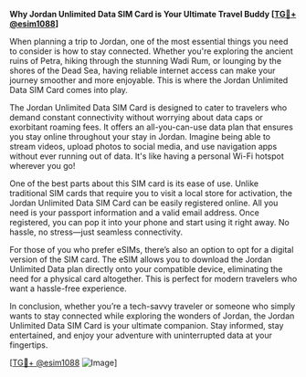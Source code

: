 **Why Jordan Unlimited Data SIM Card is Your Ultimate Travel Buddy [[TG💪+ @esim1088](https://t.me/s/esim1088)]**

When planning a trip to Jordan, one of the most essential things you need to consider is how to stay connected. Whether you're exploring the ancient ruins of Petra, hiking through the stunning Wadi Rum, or lounging by the shores of the Dead Sea, having reliable internet access can make your journey smoother and more enjoyable. This is where the Jordan Unlimited Data SIM Card comes into play.

The Jordan Unlimited Data SIM Card is designed to cater to travelers who demand constant connectivity without worrying about data caps or exorbitant roaming fees. It offers an all-you-can-use data plan that ensures you stay online throughout your stay in Jordan. Imagine being able to stream videos, upload photos to social media, and use navigation apps without ever running out of data. It's like having a personal Wi-Fi hotspot wherever you go!

One of the best parts about this SIM card is its ease of use. Unlike traditional SIM cards that require you to visit a local store for activation, the Jordan Unlimited Data SIM Card can be easily registered online. All you need is your passport information and a valid email address. Once registered, you can pop it into your phone and start using it right away. No hassle, no stress—just seamless connectivity.

For those of you who prefer eSIMs, there’s also an option to opt for a digital version of the SIM card. The eSIM allows you to download the Jordan Unlimited Data plan directly onto your compatible device, eliminating the need for a physical card altogether. This is perfect for modern travelers who want a hassle-free experience.

In conclusion, whether you’re a tech-savvy traveler or someone who simply wants to stay connected while exploring the wonders of Jordan, the Jordan Unlimited Data SIM Card is your ultimate companion. Stay informed, stay entertained, and enjoy your adventure with uninterrupted data at your fingertips. 

[[TG💪+ @esim1088](https://t.me/s/esim1088) ![Image](https://i.postimg.cc/Y0z9fWf4/image.png)]